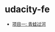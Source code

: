 # udacity-fe
* [项目一: 青蛙过河](https://github.com/quanquan2100/udacity-fe/tree/master/ArcadeGameClone_zh)
